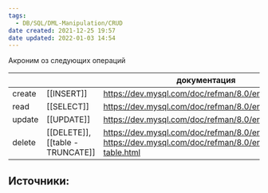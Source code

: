 ```yaml
---
tags:
  - DB/SQL/DML-Manipulation/CRUD
date created: 2021-12-25 19:57
date updated: 2022-01-03 14:54
---
```


Акроним оз следующих операций

|        |                          | документация                                                                                                           |
| ------ | ------------------------ | ---------------------------------------------------------------------------------------------------------------------- |
| create | [[INSERT]]               | <https://dev.mysql.com/doc/refman/8.0/en/insert.html>                                                                  |
| read   | [[SELECT]]               | <https://dev.mysql.com/doc/refman/8.0/en/select.html>                                                                  |
| update | [[UPDATE]]               | <https://dev.mysql.com/doc/refman/8.0/en/update.html>                                                                  |
| delete | [[DELETE]], [[table - TRUNCATE]] | <https://dev.mysql.com/doc/refman/8.0/en/delete.html><br><https://dev.mysql.com/doc/refman/8.0/en/truncate-table.html> |

## Источники:

